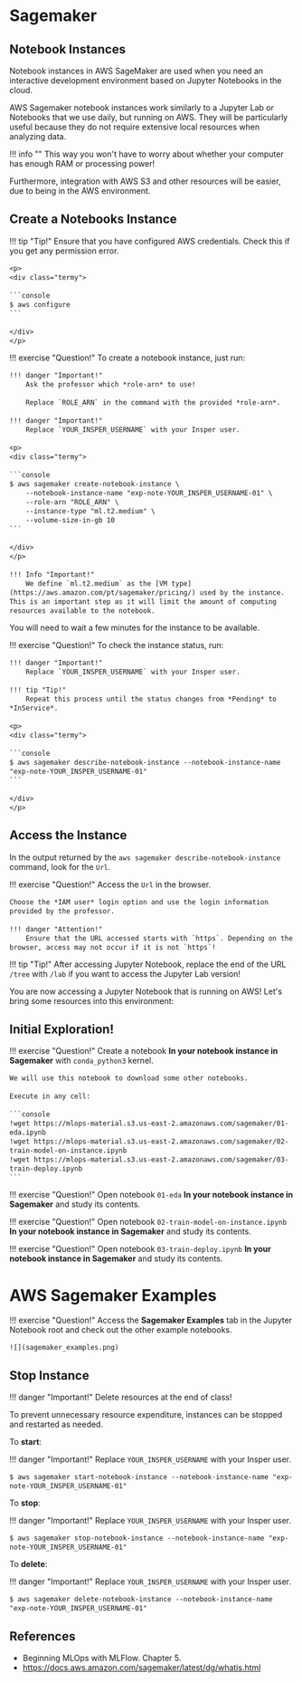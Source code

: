 # Sagemaker

## Notebook Instances

Notebook instances in AWS SageMaker are used when you need an interactive development environment based on Jupyter Notebooks in the cloud.

AWS Sagemaker notebook instances work similarly to a Jupyter Lab or Notebooks that we use daily, but running on AWS. They will be particularly useful because they do not require extensive local resources when analyzing data.

!!! info ""
    This way you won't have to worry about whether your computer has enough RAM or processing power!

Furthermore, integration with AWS S3 and other resources will be easier, due to being in the AWS environment.

## Create a Notebooks Instance

!!! tip "Tip!"
    Ensure that you have configured AWS credentials. Check this if you get any permission error.

    <p>
    <div class="termy">

    ```console
    $ aws configure
    ```

    </div>
    </p>

!!! exercise "Question!"
    To create a notebook instance, just run:

    !!! danger "Important!"
        Ask the professor which *role-arn* to use!

        Replace `ROLE_ARN` in the command with the provided *role-arn*.

    !!! danger "Important!"
        Replace `YOUR_INSPER_USERNAME` with your Insper user.

    <p>
    <div class="termy">

    ```console
    $ aws sagemaker create-notebook-instance \
        --notebook-instance-name "exp-note-YOUR_INSPER_USERNAME-01" \
        --role-arn "ROLE_ARN" \
        --instance-type "ml.t2.medium" \
        --volume-size-in-gb 10
    ```

    </div>
    </p>

    !!! Info "Important!"
        We define `ml.t2.medium` as the [VM type](https://aws.amazon.com/pt/sagemaker/pricing/) used by the instance. This is an important step as it will limit the amount of computing resources available to the notebook.

You will need to wait a few minutes for the instance to be available.

!!! exercise "Question!"
    To check the instance status, run:

    !!! danger "Important!"
        Replace `YOUR_INSPER_USERNAME` with your Insper user.

    !!! tip "Tip!"
        Repeat this process until the status changes from *Pending* to *InService*.

    <p>
    <div class="termy">

    ```console
    $ aws sagemaker describe-notebook-instance --notebook-instance-name "exp-note-YOUR_INSPER_USERNAME-01"
    ```

    </div>
    </p>

## Access the Instance

In the output returned by the `aws sagemaker describe-notebook-instance` command, look for the `Url`. 

!!! exercise "Question!"
    Access the `Url` in the browser.
    
    Choose the *IAM user* login option and use the login information provided by the professor.

    !!! danger "Attention!"
        Ensure that the URL accessed starts with `https`. Depending on the browser, access may not occur if it is not `https`!

!!! tip "Tip!"
    After accessing Jupyter Notebook, replace the end of the URL `/tree` with `/lab` if you want to access the Jupyter Lab version!

You are now accessing a Jupyter Notebook that is running on AWS! Let's bring some resources into this environment:

## Initial Exploration!


!!! exercise "Question!"
    Create a notebook **In your notebook instance in Sagemaker** with `conda_python3` kernel.

    We will use this notebook to download some other notebooks.

    Execute in any cell:

    ```console
    !wget https://mlops-material.s3.us-east-2.amazonaws.com/sagemaker/01-eda.ipynb
    !wget https://mlops-material.s3.us-east-2.amazonaws.com/sagemaker/02-train-model-on-instance.ipynb
    !wget https://mlops-material.s3.us-east-2.amazonaws.com/sagemaker/03-train-deploy.ipynb
    ```

!!! exercise "Question!"
    Open notebook `01-eda` **In your notebook instance in Sagemaker** and study its contents.

!!! exercise "Question!"
    Open notebook `02-train-model-on-instance.ipynb` **In your notebook instance in Sagemaker** and study its contents.

!!! exercise "Question!"
    Open notebook `03-train-deploy.ipynb` **In your notebook instance in Sagemaker** and study its contents.

# AWS Sagemaker Examples

!!! exercise "Question!"
    Access the **Sagemaker Examples** tab in the Jupyter Notebook root and check out the other example notebooks.

    ![](sagemaker_examples.png)

## Stop Instance

!!! danger "Important!"
    Delete resources at the end of class!

To prevent unnecessary resource expenditure, instances can be stopped and restarted as needed.

To **start**:

!!! danger "Important!"
    Replace `YOUR_INSPER_USERNAME` with your Insper user.

<p>
<div class="termy">

```console
$ aws sagemaker start-notebook-instance --notebook-instance-name "exp-note-YOUR_INSPER_USERNAME-01"
```

</div>
</p>

To **stop**:

!!! danger "Important!"
    Replace `YOUR_INSPER_USERNAME` with your Insper user.

<p>
<div class="termy">

```console
$ aws sagemaker stop-notebook-instance --notebook-instance-name "exp-note-YOUR_INSPER_USERNAME-01"
```

</div>
</p>

To **delete**:

!!! danger "Important!"
    Replace `YOUR_INSPER_USERNAME` with your Insper user.

<p>
<div class="termy">

```console
$ aws sagemaker delete-notebook-instance --notebook-instance-name "exp-note-YOUR_INSPER_USERNAME-01"
```

</div>
</p>


## References
- Beginning MLOps with MLFlow. Chapter 5.
- https://docs.aws.amazon.com/sagemaker/latest/dg/whatis.html
